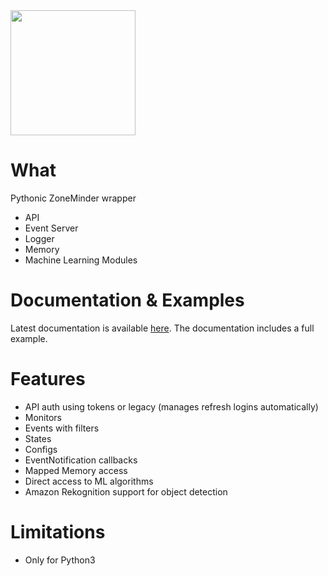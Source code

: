 <img src="https://raw.githubusercontent.com/pliablepixels/pyzm/master/images/pyzm.png" width="200"/>

What
=====
Pythonic ZoneMinder wrapper
- API
- Event Server
- Logger
- Memory
- Machine Learning Modules

Documentation & Examples
=========================
Latest documentation is available <a href='https://pyzm.readthedocs.io/en/latest/'>here</a>. The documentation includes a full example.

Features
=========
- API auth using tokens or legacy (manages refresh logins automatically)
- Monitors
- Events with filters
- States
- Configs
- EventNotification callbacks
- Mapped Memory access
- Direct access to ML algorithms
- Amazon Rekognition support for object detection

Limitations
============
* Only for Python3



